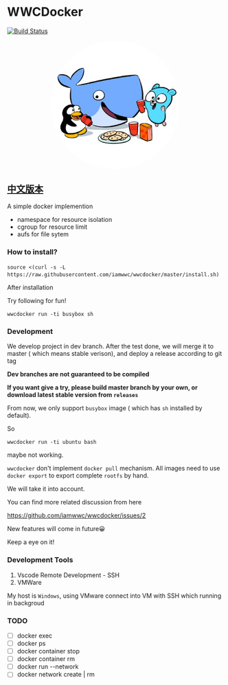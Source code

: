 # WWCDocker

[![Build Status](https://travis-ci.com/iamwwc/wwcdocker.svg?branch=master)](https://travis-ci.com/iamwwc/wwcdocker)

<p align="center">
  <img src="images/logo.jpg" align="center" alt="logo" width="300" height="300" style="border-radius:50%;">
</p>

## [中文版本](./README-zh-CN.md)

A simple docker implemention

- namespace for resource isolation
- cgroup for resource limit
- aufs for file sytem

### How to install?

`source <(curl -s -L https://raw.githubusercontent.com/iamwwc/wwcdocker/master/install.sh)`

After installation

Try following for fun!

```
wwcdocker run -ti busybox sh
```

### Development

We develop project in dev branch. After the test done, we will merge it to master ( which means stable verison), and deploy a release according to git tag

**Dev branches are not guaranteed to be compiled**

**If you want give a try, please build master branch by your own, or download latest stable version from `releases`**

From now, we only support `busybox` image ( which has `sh` installed by default).

So

```
wwcdocker run -ti ubuntu bash
```

maybe not working.

`wwcdocker` don't implement `docker pull` mechanism. All images need to use `docker export` to export complete `rootfs` by hand.

We will take it into account.

You can find more related discussion from here

https://github.com/iamwwc/wwcdocker/issues/2

New features will come in future😀

Keep a eye on it!

### Development Tools

1. Vscode Remote Development - SSH
2. VMWare

My host is `Windows`, using VMware connect into VM with SSH which running in backgroud

### TODO

- [ ] docker exec
- [ ] docker ps
- [ ] docker container stop
- [ ] docker container rm
- [ ] docker run --network
- [ ] docker network create | rm